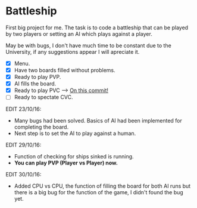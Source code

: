 # Battleship 

First big project for me. The task is to code a battleship that can be played by two players or setting an AI which plays against a player.

May be with bugs, I don't have much time to be constant due to the University, if any suggestions appear I will apreciate it.

- [X] Menu.
- [X] Have two boards filled without problems.
- [X] Ready to play PVP.
- [X] AI fills the board.
- [X] Ready to play PVC --> [On this commit!](https://github.com/Zeby95/Battleship/blob/abcc909054657340c5f60325ddb82b07636c456f/Battleship.c)
- [ ] Ready to spectate CVC.

EDIT 23/10/16: 
* Many bugs had been solved. Basics of AI had been implemented for completing the board. 
* Next step is to set the AI to play against a human.

EDIT 29/10/16:
* Function of checking for ships sinked is running.
* **You can play PVP (Player vs Player) now.** 

EDIT 30/10/16:
* Added CPU vs CPU, the function of filling the board for both AI runs but there is a big bug for the function of the game, I didn't found the bug yet.
